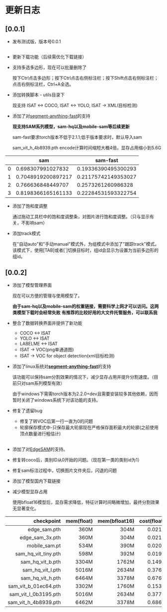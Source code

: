 # 更新日志

## [0.0.1]

* 发布测试版，版本号0.0.1

## 
* 更新下载功能（后续需优化下载链接）
* 支持多选多边形，现在可以批量删除了

    按下Ctrl点击多边形；按下Ctrl点击右侧标注栏；按下Shift点击右侧标注栏；点击右侧标注栏，Ctrl+A全选。
    
* 添加转换脚本 - utils目录下
    
    现支持 ISAT <-> COCO, ISAT <-> YOLO, ISAT -> XML(目标检测) 

* 添加了对[segment-anything-fast](https://github.com/pytorch-labs/segment-anything-fast)的支持
    
    **现支持SAM系列模型，sam-hq以及mobile-sam等后续更新**
    
    sam-fast要求torch版本不低于2.1.1;低于版本要求时，默认导入sam
    
    sam_vit_h_4b8939.pth encode计算时间缩短大概4倍，显存占用缩小到5.6G
    
| | sam | sam-fast |
|----|----|----|
| 0 | 0.698307991027832 | 0.19336390495300293 | 
| 1 | 0.7048919200897217 | 0.21175742149353027 | 
| 2 | 0.766636848449707 | 0.2573261260986328 | 
| 3 | 0.8198366165161133 | 0.22284531593322754 | 

* 添加了饱和度调整
    
    通过拖动工具栏中的饱和度调整条，对图片进行饱和度调整。（只与显示有关，不影响sam）
    
* 添加track模式
    
    在"自动auto"和"手动manual"模式外，为组模式中添加了"跟踪track"模式。该模式下，使用[TAB]或者[`]切换目标时，组id会显示为设置为当前多边形的组id。
    
## [0.0.2]

* 添加了模型管理界面

    现在可以方便的管理与使用模型了。
    
    **由于sam-hq以及mobile-sam的权重链接，需要科学上网才可以访问。这两类模型下载时会经常失败**
    **有推荐的比较好用的大文件托管服务，可以联系我**

* 整合了数据转换界面并提供了新功能
    
    - COCO <-> ISAT
    - YOLO <-> ISAT
    - LABELME <-> ISAT
    - ISAT -> VOC(png单通道图)
    - ISAT -> VOC for object detection(xml目标检测)

* 添加了linux系统对[**segment-anything-fast**](https://github.com/pytorch-labs/segment-anything-fast)的支持
    
    该功能可以保持sam分割效果的情况下，减少显存占用并提升分割速度。（目前只对sam系列模型有效）
    
    由于windows下需需torch版本为2.2.0+dev且需要安装较多其他依赖，因而暂时关闭了windows系统下对该功能的支持。
    

* 修复了遗留bug
    
    - 修复了转VOC后第一行一直为0的问题
    - 轮廓保存模式中-只保存最大轮廓现在严格保存面积最大的轮廓(之前使用顶点数量进行粗估计)

## 
* 添加了对[EdgeSAM](https://github.com/chongzhou96/EdgeSAM)的支持。
* 修复转coco后，类别ID从0开始的问题。（现在第一类的类别id为1）
* 修复sam标注过程中，切换图片文件夹后，闪退的问题
* 添加了模型国内下载链接

* 减少模型显存占用
    
    使用bfloat16模型后，显存需求降低，特征计算时间略微增加，最终分割效果无显著变化。

| checkpoint | mem(float) | mem(bfloat16) | cost(float)| cost(bfloat16) |
|----:|----:|----:|----:|----:|
| edge_sam.pth          | 360M | 304M | 0.0212 | 0.0239 |
| edge_sam_3x.pth       | 360M | 304M | 0.0212 | 0.0239 |
| mobile_sam.pt         | 534M | 390M | 0.0200 | 0.0206 |
| sam_hq_vit_tiny.pth   | 598M | 392M | 0.0196 | 0.0210 |
| sam_hq_vit_b.pth      | 3304M | 1762M | 0.1496 | 0.1676 |
| sam_hq_vit_l.pth      | 5016M | 2634M | 0.3766 | 0.4854 |
| sam_hq_vit_h.pth      | 6464M | 3378M | 0.6764 | 0.9282 |
| sam_vit_b_01ec64.pth  | 3302M | 1760M | 0.1539 | 0.1696 |
| sam_vit_l_0b3195.pth  | 5016M | 2634M | 0.3776 | 0.4833 |
| sam_vit_h_4b8939.pth  | 6462M | 3378M | 0.6863 | 0.9288 |
